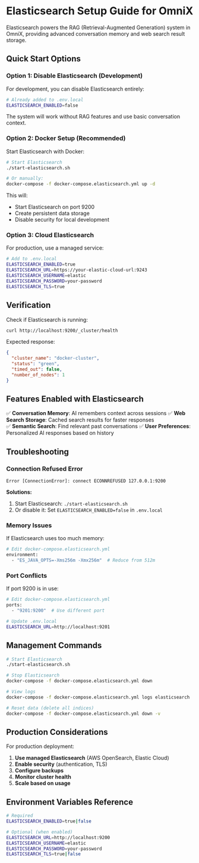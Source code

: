 # Elasticsearch Setup Guide for OmniX

Elasticsearch powers the RAG (Retrieval-Augmented Generation) system in OmniX, providing advanced conversation memory and web search result storage.

## Quick Start Options

### Option 1: Disable Elasticsearch (Development)

For development, you can disable Elasticsearch entirely:

```bash
# Already added to .env.local
ELASTICSEARCH_ENABLED=false
```

The system will work without RAG features and use basic conversation context.

### Option 2: Docker Setup (Recommended)

Start Elasticsearch with Docker:

```bash
# Start Elasticsearch
./start-elasticsearch.sh

# Or manually:
docker-compose -f docker-compose.elasticsearch.yml up -d
```

This will:
- Start Elasticsearch on port 9200
- Create persistent data storage
- Disable security for local development

### Option 3: Cloud Elasticsearch

For production, use a managed service:

```bash
# Add to .env.local
ELASTICSEARCH_ENABLED=true
ELASTICSEARCH_URL=https://your-elastic-cloud-url:9243
ELASTICSEARCH_USERNAME=elastic
ELASTICSEARCH_PASSWORD=your-password
ELASTICSEARCH_TLS=true
```

## Verification

Check if Elasticsearch is running:

```bash
curl http://localhost:9200/_cluster/health
```

Expected response:
```json
{
  "cluster_name": "docker-cluster",
  "status": "green",
  "timed_out": false,
  "number_of_nodes": 1
}
```

## Features Enabled with Elasticsearch

✅ **Conversation Memory**: AI remembers context across sessions
✅ **Web Search Storage**: Cached search results for faster responses  
✅ **Semantic Search**: Find relevant past conversations
✅ **User Preferences**: Personalized AI responses based on history

## Troubleshooting

### Connection Refused Error
```
Error [ConnectionError]: connect ECONNREFUSED 127.0.0.1:9200
```

**Solutions:**
1. Start Elasticsearch: `./start-elasticsearch.sh`
2. Or disable it: Set `ELASTICSEARCH_ENABLED=false` in `.env.local`

### Memory Issues
If Elasticsearch uses too much memory:

```bash
# Edit docker-compose.elasticsearch.yml
environment:
  - "ES_JAVA_OPTS=-Xms256m -Xmx256m"  # Reduce from 512m
```

### Port Conflicts
If port 9200 is in use:

```bash
# Edit docker-compose.elasticsearch.yml
ports:
  - "9201:9200"  # Use different port

# Update .env.local
ELASTICSEARCH_URL=http://localhost:9201
```

## Management Commands

```bash
# Start Elasticsearch
./start-elasticsearch.sh

# Stop Elasticsearch
docker-compose -f docker-compose.elasticsearch.yml down

# View logs
docker-compose -f docker-compose.elasticsearch.yml logs elasticsearch

# Reset data (delete all indices)
docker-compose -f docker-compose.elasticsearch.yml down -v
```

## Production Considerations

For production deployment:

1. **Use managed Elasticsearch** (AWS OpenSearch, Elastic Cloud)
2. **Enable security** (authentication, TLS)
3. **Configure backups**
4. **Monitor cluster health**
5. **Scale based on usage**

## Environment Variables Reference

```bash
# Required
ELASTICSEARCH_ENABLED=true|false

# Optional (when enabled)
ELASTICSEARCH_URL=http://localhost:9200
ELASTICSEARCH_USERNAME=elastic
ELASTICSEARCH_PASSWORD=your-password
ELASTICSEARCH_TLS=true|false
```